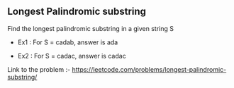## Longest Palindromic substring


Find the longest palindromic substring in a given string S
* Ex1 :
For S = cadab, answer is ada 

* Ex2 : For S = cadac, answer is cadac

Link to the problem :- https://leetcode.com/problems/longest-palindromic-substring/
